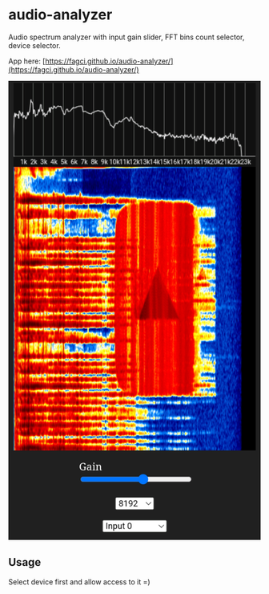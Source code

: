 # audio-analyzer

Audio spectrum analyzer with input gain slider, FFT bins count selector, device selector.

App here: [https://fagci.github.io/audio-analyzer/](https://fagci.github.io/audio-analyzer/)

![](20221207-014306.jpg)

## Usage

Select device first and allow access to it =)
